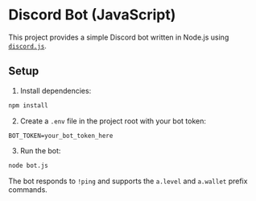 # Discord Bot (JavaScript)

This project provides a simple Discord bot written in Node.js using [`discord.js`](https://www.npmjs.com/package/discord.js).

## Setup

1. Install dependencies:

```bash
npm install
```

2. Create a `.env` file in the project root with your bot token:

```env
BOT_TOKEN=your_bot_token_here
```

3. Run the bot:

```bash
node bot.js
```

The bot responds to `!ping` and supports the `a.level` and `a.wallet` prefix commands.
